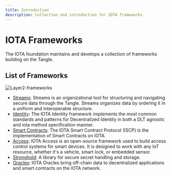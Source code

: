 ```yaml
---
title: Introduction
description: Collection and introdoction for IOTA frameworks
---
```


# IOTA Frameworks

The IOTA foundation maintains and develops a collection of frameworks building on the Tangle.

## List of Frameworks

![Layer2-frameworks](/img/learn/layer2-frameworks.png)

- [Streams](streams):
  Streams is an organizational tool for structuring and navigating secure data through the Tangle. Streams organizes data by ordering it in a uniform and interoperable structure.
- [Identity](identity):
  The IOTA Identity framework implements the most common standards and patterns for Decentralized Identity in both a DLT agnostic and iota method specification manner.
- [Smart Contracts](smart-contracts):
  The IOTA Smart Contract Protocol (ISCP) is the implementation of Smart Contracts on IOTA.
- [Access](access):
  IOTA Access is an open-source framework used to build access control systems for smart devices. It is designed to work with any IoT resource, whether it's a vehicle, smart lock, or embedded sensor.
- [Stronghold](stronghold):
  A library for secure secret handling and storage.
- [Oracles](oracles):
  IOTA Oracles bring off-chain data to decentralized applications and smart contracts on the IOTA network.
